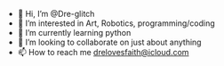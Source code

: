 - 👋 Hi, I’m @Dre-glitch
- 👀 I’m interested in Art, Robotics, programming/coding
- 🌱 I’m currently learning python
- 💞️ I’m looking to collaborate on just about anything
- 📫 How to reach me drelovesfaith@icloud.com

<!---
Dre-glitch/Dre-glitch is a ✨ special ✨ repository because its `README.md` (this file) appears on your GitHub profile.
You can click the Preview link to take a look at your changes.
--->
